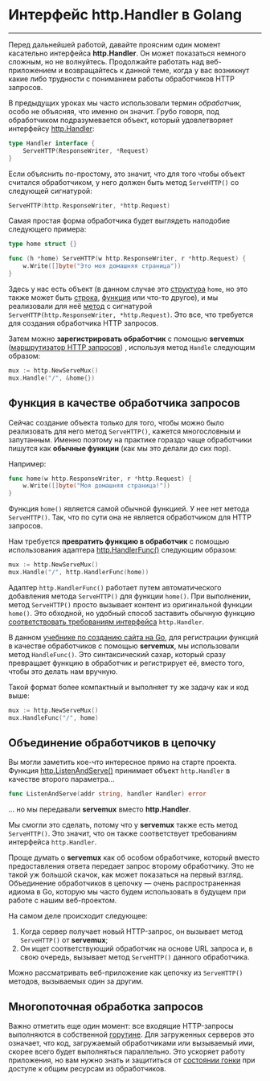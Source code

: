 # Интерфейс http.Handler в Golang

---
Перед дальнейшей работой, давайте проясним один момент касательно интерфейса **http.Handler**. Он может показаться немного сложным, но не волнуйтесь. Продолжайте работать над веб-приложением и возвращайтесь к данной теме, когда у вас возникнут какие либо трудности с пониманием работы обработчиков HTTP запросов.

В предыдущих уроках мы часто использовали термин _обработчик_, особо не объясняя, что именно он значит. Грубо говоря, под обработчиком подразумевается объект, который удовлетворяет интерфейсу [http.Handler](https://golang.org/pkg/net/http/#Handler):
```go
type Handler interface {
    ServeHTTP(ResponseWriter, *Request)
}
```

Если объяснить по-простому, это значит, что для того чтобы объект считался обработчиком, у него должен быть метод `ServeHTTP()` со следующей сигнатурой:
```go
ServeHTTP(http.ResponseWriter, *http.Request)
```
Самая простая форма обработчика будет выглядеть наподобие следующего примера:
```go
type home struct {}

func (h *home) ServeHTTP(w http.ResponseWriter, r *http.Request) {
    w.Write([]byte("Это моя домашняя страница"))
}
```

Здесь у нас есть объект (в данном случае это [структура](https://golangs.org/struct "создание структуры в golang") `home`, но это также может быть [строка](https://golangs.org/string "строки в golang"), [функция](https://golangs.org/func "создание функции в golang") или что-то другое), и мы реализовали для неё [метод](https://golangs.org/oop "создать метод в golang") с сигнатурой `ServeHTTP(http.ResponseWriter, *http.Request)`. Это все, что требуется для создания обработчика HTTP запросов.

Затем можно **зарегистрировать обработчик** с помощью **servemux** ([маршрутизатор HTTP запросов](https://golangs.org/routing-servemux "golang routing")) , используя метод `Handle` следующим образом:
```go
mux := http.NewServeMux()
mux.Handle("/", &home{})
```
## Функция в качестве обработчика запросов

Сейчас создание объекта только для того, чтобы можно было реализовать для него метод `ServeHTTP()`, кажется многословным и запутанным. Именно поэтому на практике гораздо чаще обработчики пишутся как **обычные функции** (как мы это делали до сих пор).

Например:

```go
func home(w http.ResponseWriter, r *http.Request) {
    w.Write([]byte("Моя домашняя страница!"))
}
```
Функция `home()` является самой обычной функцией. У нее нет метода `ServeHTTP()`. Так, что по сути она не является обработчиком для HTTP запросов.

Нам требуется **превратить функцию в обработчик** с помощью использования адаптера [http.HandlerFunc()](https://golang.org/pkg/net/http/#HandlerFunc) следующим образом:

```go
mux := http.NewServeMux()
mux.Handle("/", http.HandlerFunc(home))
```
Адаптер `http.HandlerFunc()` работает путем автоматического добавления метода `ServeHTTP()` для функции `home()`. При выполнении, метод `ServeHTTP()` просто вызывает контент из оригинальной функции `home()`. Это обходной, но удобный способ заставить обычную функцию [соответствовать требованиям интерфейса](https://golangs.org/interface#satis "интерфейсы golang") `http.Handler`.

В данном [учебнике по созданию сайта на Go](https://golangs.org/go/web-app-go "создать сайт в голанг"), для регистрации функций в качестве обработчиков с помощью **servemux**, мы использовали метод `HandleFunc()`. Это синтаксический сахар, который сразу превращает функцию в обработчик и регистрирует её, вместо того, чтобы это делать нам вручную.

Такой формат более компактный и выполняет ту же задачу как и код выше:

```go
mux := http.NewServeMux()
mux.HandleFunc("/", home)
```
## Объединение обработчиков в цепочку

Вы могли заметить кое-что интересное прямо на старте проекта. Функция [http.ListenAndServe()](https://golang.org/pkg/net/http/#ListenAndServe) принимает объект `http.Handler` в качестве второго параметра…

```go
func ListenAndServe(addr string, handler Handler) error
```
… но мы передавали **servemux** вместо **http.Handler**.

Мы смогли это сделать, потому что у **servemux** также есть метод `ServeHTTP()`. Это значит, что он также соответствует требованиям интерфейса `http.Handler`.

Проще думать о **servemux** как об особом обработчике, который вместо предоставления ответа передает запрос второму обработчику. Это не такой уж большой скачок, как может показаться на первый взгляд. Объединение обработчиков в цепочку — очень распространенная идиома в Go, которую мы часто будем использовать в будущем при работе с нашим веб-проектом.

На самом деле происходит следующее:

1.  Когда сервер получает новый HTTP-запрос, он вызывает метод `ServeHTTP()` от **servemux**;
2.  Он ищет соответствующий обработчик на основе URL запроса и, в свою очередь, вызывает метод `ServeHTTP()` данного обработчика.

Можно рассматривать веб-приложение как цепочку из `ServeHTTP()` методов, вызываемых один за другим.

## Многопоточная обработка запросов

Важно отметить еще один момент: все входящие HTTP-запросы выполняются в собственной [горутине](https://golangs.org/goroutines). Для загруженных серверов это означает, что код, загружаемый обработчиками или вызываемый ими, скорее всего будет выполняться параллельно. Это ускоряет работу приложения, но вам нужно знать и защититься от [состоянии гонки](https://ru.wikipedia.org/wiki/%D0%A1%D0%BE%D1%81%D1%82%D0%BE%D1%8F%D0%BD%D0%B8%D0%B5_%D0%B3%D0%BE%D0%BD%D0%BA%D0%B8) при доступе к общим ресурсам из обработчиков.


